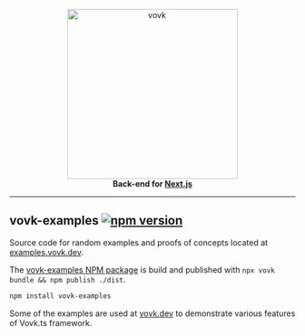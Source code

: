 <p align="center">
  <a href="https://vovk.dev">
    <picture>
      <source width="300" media="(prefers-color-scheme: dark)" srcset="https://vovk.dev/vovk-logo-white.svg">
      <source width="300" media="(prefers-color-scheme: light)" srcset="https://vovk.dev/vovk-logo.svg">
      <img width="300" alt="vovk" src="https://vovk.dev/vovk-logo.svg">
    </picture>
  </a>
  <br>
  <strong>Back-end for <a href="https://nextjs.org/">Next.js</a></strong>
</p>

---

## vovk-examples [![npm version](https://badge.fury.io/js/vovk-examples.svg)](https://www.npmjs.com/package/vovk-examples)

Source code for random examples and proofs of concepts located at [examples.vovk.dev](https://examples.vovk.dev/).

The [vovk-examples NPM package](https://www.npmjs.com/package/vovk-examples) is build and published with `npx vovk bundle && npm publish ./dist`.

```sh
npm install vovk-examples
```

Some of the examples are used at [vovk.dev](https://vovk.dev/) to demonstrate various features of Vovk.ts framework.
